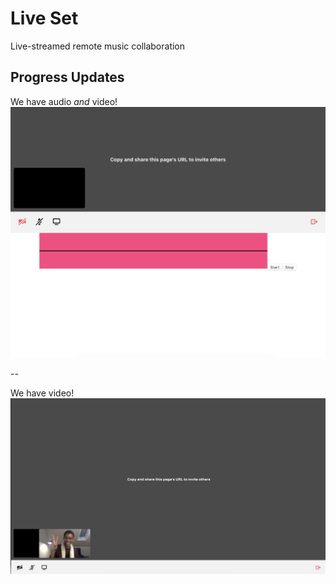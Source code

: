 # Live Set

Live-streamed remote music collaboration

## Progress Updates

We have audio *and* video!
![We have audio and video!](./assets/2.png)

--

We have video!
![We have video!](./assets/1.png)

